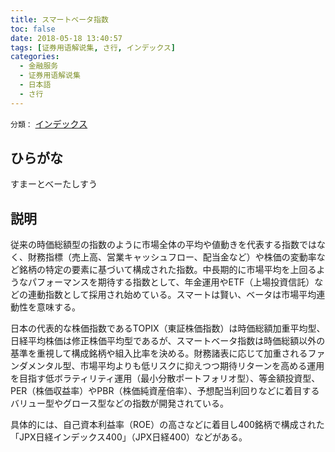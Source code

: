 ```yaml
---
title: スマートベータ指数
toc: false
date: 2018-05-18 13:40:57
tags: [证券用语解说集, さ行, インデックス]
categories:
  - 金融服务
  - 证券用语解说集
  - 日本語
  - さ行
---
```


`分類：` [インデックス](/tags/インデックス/)

## ひらがな

すまーとべーたしすう

## 説明

従来の時価総額型の指数のように市場全体の平均や値動きを代表する指数ではなく、財務指標（売上高、営業キャッシュフロー、配当金など）や株価の変動率など銘柄の特定の要素に基づいて構成された指数。中長期的に市場平均を上回るようなパフォーマンスを期待する指数として、年金運用やETF（上場投資信託）などの連動指数として採用され始めている。スマートは賢い、ベータは市場平均連動性を意味する。

日本の代表的な株価指数であるTOPIX（東証株価指数）は時価総額加重平均型、日経平均株価は修正株価平均型であるが、スマートベータ指数は時価総額以外の基準を重視して構成銘柄や組入比率を決める。財務諸表に応じて加重されるファンダメンタル型、市場平均よりも低リスクに抑えつつ期待リターンを高める運用を目指す低ボラティリティ運用（最小分散ポートフォリオ型）、等金額投資型、PER（株価収益率）やPBR（株価純資産倍率）、予想配当利回りなどに着目するバリュー型やグロース型などの指数が開発されている。

具体的には、自己資本利益率（ROE）の高さなどに着目し400銘柄で構成された「JPX日経インデックス400」（JPX日経400）などがある。
